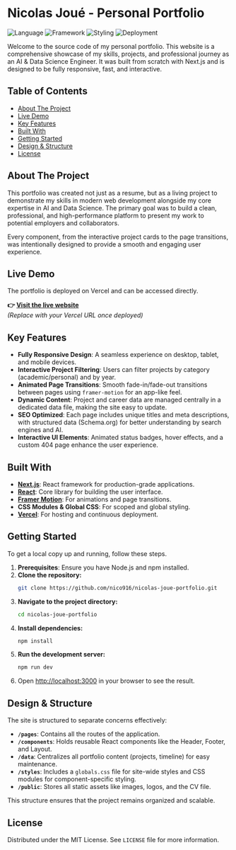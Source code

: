 # Nicolas Joué - Personal Portfolio

![Language](https://img.shields.io/badge/language-JavaScript-F7DF1E?style=flat-square)
![Framework](https://img.shields.io/badge/framework-Next.js-000000?style=flat-square)
![Styling](https://img.shields.io/badge/styling-CSS%20Modules-blue?style=flat-square)
![Deployment](https://img.shields.io/badge/deployment-Vercel-black?style=flat-square)

Welcome to the source code of my personal portfolio. This website is a comprehensive showcase of my skills, projects, and professional journey as an AI & Data Science Engineer. It was built from scratch with Next.js and is designed to be fully responsive, fast, and interactive.

## Table of Contents

- [About The Project](#about-the-project)
- [Live Demo](#live-demo)
- [Key Features](#key-features)
- [Built With](#built-with)
- [Getting Started](#getting-started)
- [Design & Structure](#design--structure)
- [License](#license)

## About The Project

This portfolio was created not just as a resume, but as a living project to demonstrate my skills in modern web development alongside my core expertise in AI and Data Science. The primary goal was to build a clean, professional, and high-performance platform to present my work to potential employers and collaborators.

Every component, from the interactive project cards to the page transitions, was intentionally designed to provide a smooth and engaging user experience.

## Live Demo

The portfolio is deployed on Vercel and can be accessed directly.

**👉 [Visit the live website](https://YOUR_FINAL_URL_HERE)**  
*(Replace with your Vercel URL once deployed)*

## Key Features

-   **Fully Responsive Design**: A seamless experience on desktop, tablet, and mobile devices.
-   **Interactive Project Filtering**: Users can filter projects by category (academic/personal) and by year.
-   **Animated Page Transitions**: Smooth fade-in/fade-out transitions between pages using `framer-motion` for an app-like feel.
-   **Dynamic Content**: Project and career data are managed centrally in a dedicated data file, making the site easy to update.
-   **SEO Optimized**: Each page includes unique titles and meta descriptions, with structured data (Schema.org) for better understanding by search engines and AI.
-   **Interactive UI Elements**: Animated status badges, hover effects, and a custom 404 page enhance the user experience.

## Built With

-   **[Next.js](https://nextjs.org/)**: React framework for production-grade applications.
-   **[React](https://reactjs.org/)**: Core library for building the user interface.
-   **[Framer Motion](https://www.framer.com/motion/)**: For animations and page transitions.
-   **CSS Modules & Global CSS**: For scoped and global styling.
-   **[Vercel](https://vercel.com/)**: For hosting and continuous deployment.

## Getting Started

To get a local copy up and running, follow these steps.

1.  **Prerequisites**: Ensure you have Node.js and npm installed.
2.  **Clone the repository:**
    ```sh
    git clone https://github.com/nico916/nicolas-joue-portfolio.git
    ```
3.  **Navigate to the project directory:**
    ```sh
    cd nicolas-joue-portfolio
    ```
4.  **Install dependencies:**
    ```sh
    npm install
    ```
5.  **Run the development server:**
    ```sh
    npm run dev
    ```
6.  Open [http://localhost:3000](http://localhost:3000) in your browser to see the result.

## Design & Structure

The site is structured to separate concerns effectively:
-   **`/pages`**: Contains all the routes of the application.
-   **`/components`**: Holds reusable React components like the Header, Footer, and Layout.
-   **`/data`**: Centralizes all portfolio content (projects, timeline) for easy maintenance.
-   **`/styles`**: Includes a `globals.css` file for site-wide styles and CSS modules for component-specific styling.
-   **`/public`**: Stores all static assets like images, logos, and the CV file.

This structure ensures that the project remains organized and scalable.

## License

Distributed under the MIT License. See `LICENSE` file for more information.
